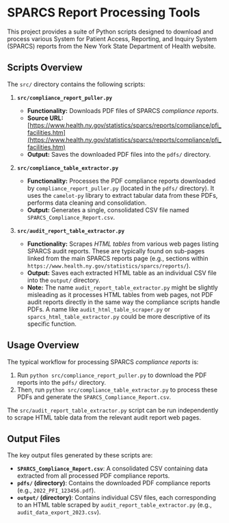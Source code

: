 # SPARCS Report Processing Tools

This project provides a suite of Python scripts designed to download and process various System for Patient Access, Reporting, and Inquiry System (SPARCS) reports from the New York State Department of Health website.

## Scripts Overview

The `src/` directory contains the following scripts:

1.  **`src/compliance_report_puller.py`**
    *   **Functionality:** Downloads PDF files of SPARCS *compliance reports*.
    *   **Source URL:** [https://www.health.ny.gov/statistics/sparcs/reports/compliance/pfi_facilities.htm](https://www.health.ny.gov/statistics/sparcs/reports/compliance/pfi_facilities.htm)
    *   **Output:** Saves the downloaded PDF files into the `pdfs/` directory.

2.  **`src/compliance_table_extractor.py`**
    *   **Functionality:** Processes the PDF compliance reports downloaded by `compliance_report_puller.py` (located in the `pdfs/` directory). It uses the `camelot-py` library to extract tabular data from these PDFs, performs data cleaning and consolidation.
    *   **Output:** Generates a single, consolidated CSV file named `SPARCS_Compliance_Report.csv`.

3.  **`src/audit_report_table_extractor.py`**
    *   **Functionality:** Scrapes *HTML tables* from various web pages listing SPARCS audit reports. These are typically found on sub-pages linked from the main SPARCS reports page (e.g., sections within `https://www.health.ny.gov/statistics/sparcs/reports/`).
    *   **Output:** Saves each extracted HTML table as an individual CSV file into the `output/` directory.
    *   **Note:** The name `audit_report_table_extractor.py` might be slightly misleading as it processes HTML tables from web pages, not PDF audit reports directly in the same way the compliance scripts handle PDFs. A name like `audit_html_table_scraper.py` or `sparcs_html_table_extractor.py` could be more descriptive of its specific function.

## Usage Overview

The typical workflow for processing SPARCS *compliance reports* is:

1.  Run `python src/compliance_report_puller.py` to download the PDF reports into the `pdfs/` directory.
2.  Then, run `python src/compliance_table_extractor.py` to process these PDFs and generate the `SPARCS_Compliance_Report.csv`.

The `src/audit_report_table_extractor.py` script can be run independently to scrape HTML table data from the relevant audit report web pages.

## Output Files

The key output files generated by these scripts are:

*   **`SPARCS_Compliance_Report.csv`**: A consolidated CSV containing data extracted from all processed PDF compliance reports.
*   **`pdfs/` (directory)**: Contains the downloaded PDF compliance reports (e.g., `2022_PFI_123456.pdf`).
*   **`output/` (directory)**: Contains individual CSV files, each corresponding to an HTML table scraped by `audit_report_table_extractor.py` (e.g., `audit_data_export_2023.csv`).
